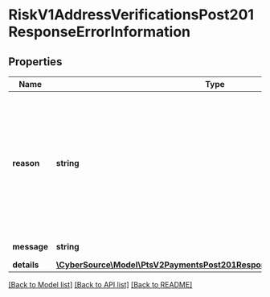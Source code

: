 # RiskV1AddressVerificationsPost201ResponseErrorInformation

## Properties
Name | Type | Description | Notes
------------ | ------------- | ------------- | -------------
**reason** | **string** | The reason of the status. Value can be   - &#x60;APARTMENT_NUMBER_NOT_FOUND&#x60;   - &#x60;INSUFFICIENT_ADDRESS_INFORMATION&#x60;   - &#x60;HOUSE_OR_BOX_NUMBER_NOT_FOUND&#x60;   - &#x60;MULTIPLE_ADDRESS_MATCHES&#x60;   - &#x60;BOX_NUMBER_NOT_FOUND&#x60;   - &#x60;ROUTE_SERVICE_NOT_FOUND&#x60;   - &#x60;STREET_NAME_NOT_FOUND&#x60;   - &#x60;POSTAL_CODE_NOT_FOUND&#x60;   - &#x60;UNVERIFIABLE_ADDRESS&#x60;   - &#x60;MULTIPLE_ADDRESS_MATCHES_INTERNATIONAL&#x60;   - &#x60;ADDRESS_MATCH_NOT_FOUND&#x60;   - &#x60;UNSUPPORTED_CHARACTER_SET&#x60;   - &#x60;INVALID_MERCHANT_CONFIGURATION&#x60; | [optional] 
**message** | **string** | The detail message related to the status and reason listed above. | [optional] 
**details** | [**\CyberSource\Model\PtsV2PaymentsPost201ResponseErrorInformationDetails[]**](PtsV2PaymentsPost201ResponseErrorInformationDetails.md) |  | [optional] 

[[Back to Model list]](../README.md#documentation-for-models) [[Back to API list]](../README.md#documentation-for-api-endpoints) [[Back to README]](../README.md)



